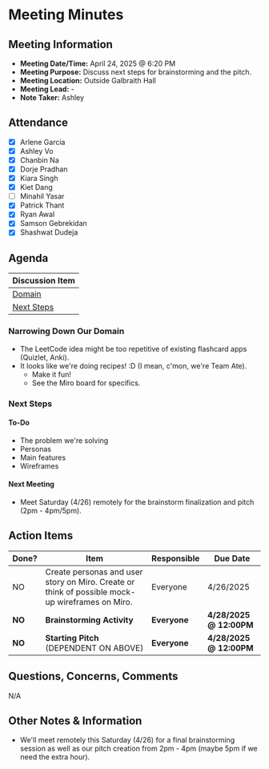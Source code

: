 # Meeting Minutes
## Meeting Information
- **Meeting Date/Time:** April 24, 2025 @ 6:20 PM
- **Meeting Purpose:** Discuss next steps for brainstorming and the pitch.
- **Meeting Location:** Outside Galbraith Hall
- **Meeting Lead:** -
- **Note Taker:** Ashley

## Attendance
- [X] Arlene Garcia
- [X] Ashley Vo
- [X] Chanbin Na
- [X] Dorje Pradhan
- [X] Kiara Singh
- [X] Kiet Dang
- [ ] Minahil Yasar
- [X] Patrick Thant
- [X] Ryan Awal
- [X] Samson Gebrekidan
- [X] Shashwat Dudeja

## Agenda
| Discussion Item |
| ---- |
| [Domain](#narrowing-down-our-domain) |
| [Next Steps](#next-steps) |

### Narrowing Down Our Domain
- The LeetCode idea might be too repetitive of existing flashcard apps (Quizlet, Anki).
- It looks like we're doing recipes! :D (I mean, c'mon, we're Team Ate).
  - Make it fun!
  - See the Miro board for specifics.

### Next Steps
#### To-Do
- The problem we're solving
- Personas
- Main features
- Wireframes

#### Next Meeting
- Meet Saturday (4/26) remotely for the brainstorm finalization and pitch (2pm - 4pm/5pm).


## Action Items
| Done? | Item | Responsible | Due Date |
| ----  | ---- | ----        | ----     |
| NO | Create personas and user story on Miro. Create or think of possible mock-up wireframes on Miro. | Everyone | 4/26/2025 |
| **NO** | **Brainstorming Activity** | **Everyone** | **4/28/2025 @ 12:00PM** |
| **NO** | **Starting Pitch** (DEPENDENT ON ABOVE) | **Everyone** | **4/28/2025 @ 12:00PM** |

## Questions, Concerns, Comments
N/A

## Other Notes & Information
- We'll meet remotely this Saturday (4/26) for a final brainstorming session as well as our pitch creation from 2pm - 4pm (maybe 5pm if we need the extra hour).
